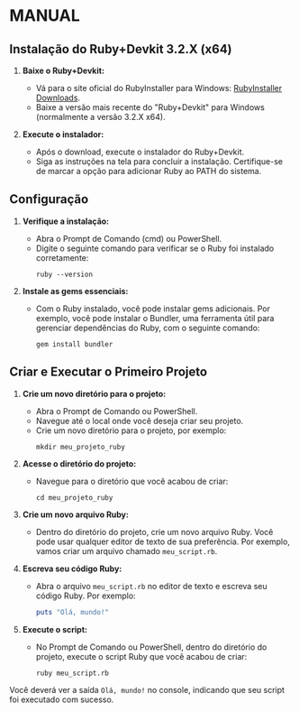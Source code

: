 # MANUAL
## Instalação do Ruby+Devkit 3.2.X (x64)
1. **Baixe o Ruby+Devkit:**
   - Vá para o site oficial do RubyInstaller para Windows: [RubyInstaller Downloads](https://rubyinstaller.org/downloads/).
   - Baixe a versão mais recente do "Ruby+Devkit" para Windows (normalmente a versão 3.2.X x64).
   
2. **Execute o instalador:**
   - Após o download, execute o instalador do Ruby+Devkit.
   - Siga as instruções na tela para concluir a instalação. Certifique-se de marcar a opção para adicionar Ruby ao PATH do sistema.

## Configuração
1. **Verifique a instalação:**
   - Abra o Prompt de Comando (cmd) ou PowerShell.
   - Digite o seguinte comando para verificar se o Ruby foi instalado corretamente:
     ```
     ruby --version
     ```

2. **Instale as gems essenciais:**
   - Com o Ruby instalado, você pode instalar gems adicionais. Por exemplo, você pode instalar o Bundler, uma ferramenta útil para gerenciar dependências do Ruby, com o seguinte comando:
     ```
     gem install bundler
     ```

## Criar e Executar o Primeiro Projeto
1. **Crie um novo diretório para o projeto:**
   - Abra o Prompt de Comando ou PowerShell.
   - Navegue até o local onde você deseja criar seu projeto.
   - Crie um novo diretório para o projeto, por exemplo:
     ```
     mkdir meu_projeto_ruby
     ```

2. **Acesse o diretório do projeto:**
   - Navegue para o diretório que você acabou de criar:
     ```
     cd meu_projeto_ruby
     ```

3. **Crie um novo arquivo Ruby:**
   - Dentro do diretório do projeto, crie um novo arquivo Ruby. Você pode usar qualquer editor de texto de sua preferência. Por exemplo, vamos criar um arquivo chamado `meu_script.rb`.

4. **Escreva seu código Ruby:**
   - Abra o arquivo `meu_script.rb` no editor de texto e escreva seu código Ruby. Por exemplo:
     ```ruby
     puts "Olá, mundo!"
     ```

5. **Execute o script:**
   - No Prompt de Comando ou PowerShell, dentro do diretório do projeto, execute o script Ruby que você acabou de criar:
     ```
     ruby meu_script.rb
     ```

Você deverá ver a saída `Olá, mundo!` no console, indicando que seu script foi executado com sucesso.


